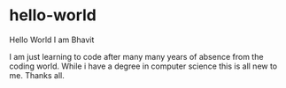 # hello-world

Hello World  I am Bhavit

I am just learning to code after many many years of absence from the coding world.  While i have a degree in computer science this is all new to me.
Thanks all.
